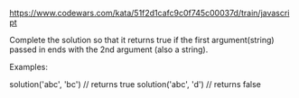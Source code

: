 https://www.codewars.com/kata/51f2d1cafc9c0f745c00037d/train/javascript

Complete the solution so that it returns true if the first argument(string) passed in ends with the 2nd argument (also a string).

Examples:

solution('abc', 'bc') // returns true
solution('abc', 'd') // returns false